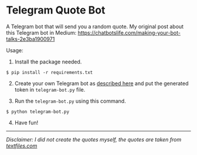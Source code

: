 # Telegram Quote Bot
A Telegram bot that will send you a random quote. 
My original post about this Telegram bot in Medium: https://chatbotslife.com/making-your-bot-talks-2e3ba1900971

Usage:

1. Install the package needed.

```
$ pip install -r requirements.txt
```

2. Create your own Telegram bot as [described here](https://chatbotslife.com/your-first-telegram-bot-47ea6034d311) and put the generated token in ` telegram-bot.py ` file.

3. Run the `telegram-bot.py` using this command.
```
$ python telegram-bot.py
```

4. Have fun!

----
_Disclaimer: I did not create the quotes myself, the quotes are taken from [textfiles.com](http://www.textfiles.com/humor/TAGLINES/quotes.frt)_
